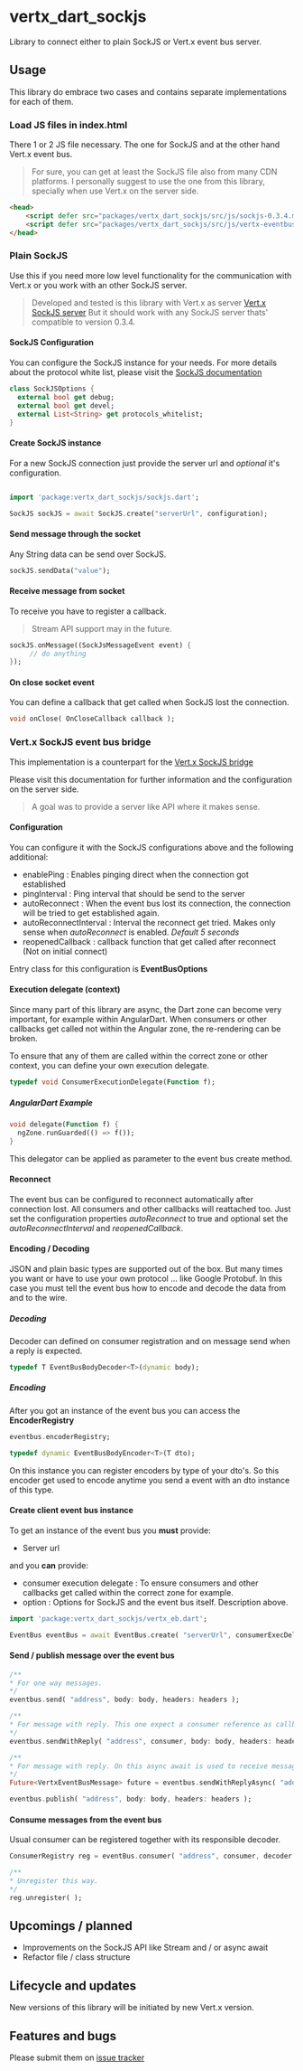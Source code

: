 # vertx_dart_sockjs

Library to connect either to plain SockJS or Vert.x event bus server.

## Usage

This library do embrace two cases and contains separate implementations for each of them.

### Load JS files in index.html

There 1 or 2 JS file necessary. The one for SockJS and at the other hand Vert.x event bus.

> For sure, you can get at least the SockJS file also from many CDN platforms. I personally suggest to use the one from this library, specially when use Vert.x on the server side. 

```html
<head>
    <script defer src="packages/vertx_dart_sockjs/src/js/sockjs-0.3.4.min.js"></script>
    <script defer src="packages/vertx_dart_sockjs/src/js/vertx-eventbus-3.4.1.min.js"></script>
</head>
```

### Plain SockJS

Use this if you need more low level functionality for the communication with Vert.x or you work with an other SockJS server.

> Developed and tested is this library with Vert.x as server [Vert.x SockJS server](http://vertx.io/docs/vertx-web/java/#_sockjs)
> But it should work with any SockJS server thats' compatible to version 0.3.4.

#### SockJS Configuration

You can configure the SockJS instance for your needs. For more details about the protocol white list, please visit the 
[SockJS documentation](https://github.com/sockjs/sockjs-client/tree/v0.3.4)


```dart
class SockJSOptions {
  external bool get debug;
  external bool get devel;
  external List<String> get protocols_whitelist;
}
```

#### Create SockJS instance

For a new SockJS connection just provide the server url and *optional* it's configuration.  

```dart

import 'package:vertx_dart_sockjs/sockjs.dart';

SockJS sockJS = await SockJS.create("serverUrl", configuration);

```

#### Send message through the socket

Any String data can be send over SockJS.

```dart
sockJS.sendData("value");

```

#### Receive message from socket

To receive you have to register a callback. 

> Stream API support may in the future.

```dart
sockJS.onMessage((SockJsMessageEvent event) {
     // do anything
});
```

#### On close socket event

You can define a callback that get called when SockJS lost the connection.

```dart
void onClose( OnCloseCallback callback );
```

### Vert.x SockJS event bus bridge

This implementation is a counterpart for the [Vert.x SockJS bridge](http://vertx.io/docs/vertx-web/java/#_sockjs_event_bus_bridge)

Please visit this documentation for further information and the configuration on the server side.

> A goal was to provide a server like API where it makes sense.

#### Configuration

You can configure it with the SockJS configurations above and the following additional:

- enablePing : Enables pinging direct when the connection got established
- pingInterval : Ping interval that should be send to the server
- autoReconnect : When the event bus lost its connection, the connection will be tried to get established again.
- autoReconnectInterval : Interval the reconnect get tried. Makes only sense when *autoReconnect* is enabled. *Default 5 seconds*
- reopenedCallback : callback function that get called after reconnect (Not on initial connect)

Entry class for this configuration is **EventBusOptions**

#### Execution delegate (context)

Since many part of this library are async, the Dart zone can become very important, for example within AngularDart. When consumers or other callbacks 
get called not within the Angular zone, the re-rendering can be broken.

To ensure that any of them are called within the correct zone or other context, you can define your own execution delegate. 

```dart
typedef void ConsumerExecutionDelegate(Function f);
```

##### AngularDart Example

```dart
void delegate(Function f) {
  ngZone.runGuarded(() => f());
}
```


This delegator can be applied as parameter to the event bus create method.

#### Reconnect

The event bus can be configured to reconnect automatically after connection lost. All consumers and other callbacks will reattached too.
Just set the configuration properties *autoReconnect* to true and optional set the *autoReconnectInterval* and *reopenedCallback*.
 
#### Encoding / Decoding
 
JSON and plain basic types are supported out of the box. But many times you want or have to use your own protocol ... like Google Protobuf.
In this case you must tell the event bus how to encode and decode the data from and to the wire.

##### Decoding

Decoder can defined on consumer registration and on message send when a reply is expected.

```dart
typedef T EventBusBodyDecoder<T>(dynamic body);
```

 
##### Encoding

After you got an instance of the event bus you can access the **EncoderRegistry**

```dart
eventbus.encoderRegistry;
```

```dart
typedef dynamic EventBusBodyEncoder<T>(T dto);
```

On this instance you can register encoders by type of your dto's. So this encoder get used to encode anytime you send a event with an dto 
instance of this type.

#### Create client event bus instance

To get an instance of the event bus you **must** provide:

- Server url

and you **can** provide:

- consumer execution delegate : To ensure consumers and other callbacks get called within the correct zone for example.
- option : Options for SockJS and the event bus itself. Description above.

```dart
import 'package:vertx_dart_sockjs/vertx_eb.dart';

EventBus eventBus = await EventBus.create( "serverUrl", consumerExecDelegate: myExecutionDelegate, options: myBusOptions );
```

#### Send / publish message over the event bus

```dart
/**
* For one way messages.
*/
eventbus.send( "address", body: body, headers: headers );

/**
* For message with reply. This one expect a consumer reference as callback
*/
eventbus.sendWithReply( "address", consumer, body: body, headers: headers, decoder: decoder );

/**
* For message with reply. On this async await is used to receive messages asynchronously.
*/
Future<VertxEventBusMessage> future = eventbus.sendWithReplyAsync( "address", body: body, headers: headers, decoder: decoder );

eventbus.publish( "address", body: body, headers: headers );
```

#### Consume messages from the event bus

Usual consumer can be registered together with its responsible decoder.

```dart
ConsumerRegistry reg = eventBus.consumer( "address", consumer, decoder: decoder );

/**
* Unregister this way.
*/
reg.unregister( );
```

## Upcomings / planned

- Improvements on the SockJS API like Stream and / or async await
- Refactor file / class structure

## Lifecycle and updates

New versions of this library will be initiated by new Vert.x version.

## Features and bugs

Please submit them on  [issue tracker](https://github.com/wem/vertx-dart-sockjs/issues)

